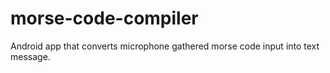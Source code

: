 # morse-code-compiler
Android app that converts microphone gathered morse code input into text message.
